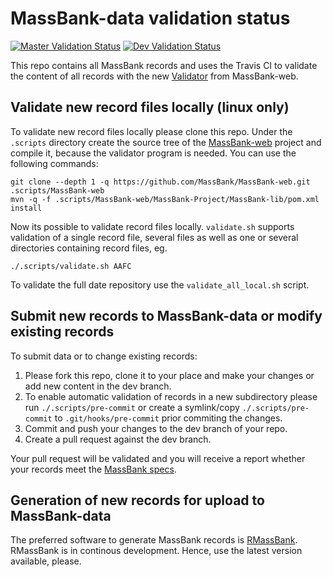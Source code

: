 # MassBank-data validation status 
[![Master Validation Status](https://img.shields.io/travis/MassBank/MassBank-data/master.svg?label=Master%20Branch%20Validation)](https://travis-ci.org/MassBank/MassBank-data)
[![Dev Validation Status](https://img.shields.io/travis/MassBank/MassBank-data/dev.svg?label=Dev%20Branch%20Validation)](https://travis-ci.org/MassBank/MassBank-data)

This repo contains all MassBank records and uses the Travis CI to validate the content of all records with the new [Validator](https://github.com/MassBank/MassBank-web/blob/master/MassBank-Project/MassBank-lib/src/main/java/massbank/Validator.java) from MassBank-web.

## Validate new record files locally (linux only)
To validate new record files locally please clone this repo. Under the `.scripts` directory create the source tree of the [MassBank-web](https://github.com/MassBank/MassBank-web) project and compile it, because the validator program is needed.
You can use the following commands:
```
git clone --depth 1 -q https://github.com/MassBank/MassBank-web.git .scripts/MassBank-web
mvn -q -f .scripts/MassBank-web/MassBank-Project/MassBank-lib/pom.xml install
```
Now its possible to validate record files locally. `validate.sh` supports validation of a single record file, several files as well as one or several directories containing record files, eg. 
```
./.scripts/validate.sh AAFC
```
To validate the full date repository use the `validate_all_local.sh` script. 

## Submit new records to MassBank-data or modify existing records
To submit data or to change existing records:
1. Please fork this repo, clone it to your place and make your changes or add new content in the dev branch.
2. To enable automatic validation of records in a new subdirectory please run `./.scripts/pre-commit` or create a symlink/copy `./.scripts/pre-commit` to `.git/hooks/pre-commit` prior commiting the changes.
3. Commit and push your changes to the dev branch of your repo.
4. Create a pull request against the dev branch.

Your pull request will be validated and you will receive a report whether your records meet the [MassBank specs](https://github.com/MassBank/MassBank-web/blob/master/Documentation/MassBankRecordFormat.md).

## Generation of new records for upload to MassBank-data
The preferred software to generate MassBank records is [RMassBank](https://www.bioconductor.org/packages/release/bioc/html/RMassBank.html). RMassBank is in continous development. Hence, use the latest version available, please.
